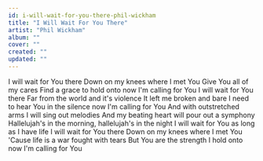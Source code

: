 ```yaml
---
id: i-will-wait-for-you-there-phil-wickham
title: "I Will Wait For You There"
artist: "Phil Wickham"
album: ""
cover: ""
created: ""
updated: ""
---
```


I will wait for You there
Down on my knees where I met You
Give You all of my cares
Find a grace to hold onto now
I'm calling for You
I will wait for You there
Far from the world and it's violence
It left me broken and bare
I need to hear You in the silence now
I'm calling for You
And with outstretched arms I will sing out melodies
And my beating heart will pour out a symphony
Hallelujah's in the morning, hallelujah's in the night
I will wait for You as long as I have life
I will wait for You there
Down on my knees where I met You
'Cause life is a war fought with tears
But You are the strength I hold onto now
I'm calling for You